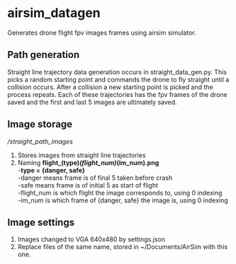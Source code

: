 # airsim_datagen
Generates drone flight fpv images frames using airsim simulator.

## Path generation
Straight line trajectory data generation occurs in straight_data_gen.py. This picks a random starting point and commands the drone  to fly straight until a collision occurs. After a collision a new starting point is picked and the process repeats.
Each of these trajectories has the fpv frames of the drone saved and the first and last 5 images are ultimately saved.


## Image storage
*/straight_path_images*
1. Stores images from straight line trajectories
2. Naming
  **flight_(type)_(flight_num)_(im_num).png**  
		 -**type = {danger, safe}**  
        -danger means frame is of final 5 taken before crash  
        -safe means frame is of initial 5 as start of flight  
      -flight_num is which flight the image corresponds to, using 0 indexing  
      -im_num is which frame of {danger, safe} the image is, using 0 indexing
      
## Image settings
1. Images changed to VGA 640x480 by settings.json
2. Replace files of the same name, stored in ~/Documents/AirSim with this one.
